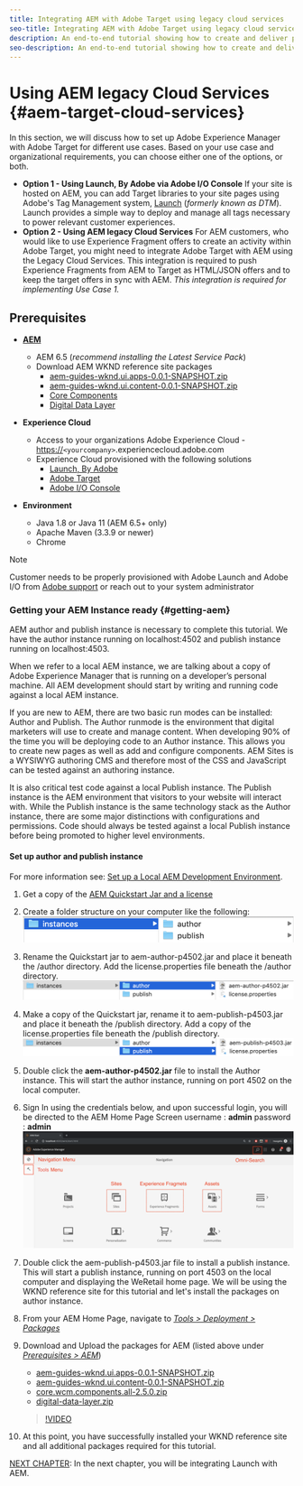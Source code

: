 ```yaml
---
title: Integrating AEM with Adobe Target using legacy cloud services
seo-title: Integrating AEM with Adobe Target using legacy cloud services
description: An end-to-end tutorial showing how to create and deliver personalized experience using Adobe Experience Manager and Adobe Target. In this tutorial, you will also learn about different personas involved in the end to end process and how they collaborate with each other
seo-description: An end-to-end tutorial showing how to create and deliver personalized experience using Adobe Experience Manager and Adobe Target. In this tutorial, you will also learn about different personas involved in the end to end process and how they collaborate with each other
---
```


# Using AEM legacy Cloud Services {#aem-target-cloud-services}

In this section, we will discuss how to set up Adobe Experience Manager with Adobe Target for different use cases. Based on your use case and organizational requirements, you can choose either one of the options, or both.

* **Option 1 - Using Launch, By Adobe via Adobe I/O Console**
    If your site is hosted on AEM, you can add Target libraries to your site pages using Adobe's Tag Management system, [Launch](https://docs.adobe.com/content/help/en/launch/using/overview.html) (*formerly known as DTM*). Launch provides a simple way to deploy and manage all tags necessary to power relevant customer experiences.
* **Option 2 - Using AEM legacy Cloud Services**
    For AEM customers, who would like to use Experience Fragment offers to create an activity within Adobe Target, you might need to integrate Adobe Target with AEM using the Legacy Cloud Services. This integration is required to push Experience Fragments from AEM to Target as HTML/JSON offers and to keep the target offers in sync with AEM. *This integration is required for implementing Use Case 1.*

## Prerequisites

* **[AEM](#aem)**
  * AEM 6.5 (*recommend installing the Latest Service Pack*)
  * Download AEM WKND reference site packages
    * [aem-guides-wknd.ui.apps-0.0.1-SNAPSHOT.zip](https://github.com/adobe/aem-guides-wknd/releases/download/archetype-18.1/aem-guides-wknd.ui.apps-0.0.1-SNAPSHOT.zip)
    * [aem-guides-wknd.ui.content-0.0.1-SNAPSHOT.zip](https://github.com/adobe/aem-guides-wknd/releases/download/archetype-18.1/aem-guides-wknd.ui.content-0.0.1-SNAPSHOT.zip)
    * [Core Components](https://github.com/adobe/aem-core-wcm-components/releases/download/core.wcm.components.reactor-2.5.0/core.wcm.components.all-2.5.0.zip)
    * [Digital Data Layer](assets/implementation/digital-data-layer.zip)

* **Experience Cloud**
  * Access to your organizations Adobe Experience Cloud - <https://>`<yourcompany>`.experiencecloud.adobe.com
  * Experience Cloud provisioned with the following solutions
    * [Launch, By Adobe](https://marketing.adobe.com)
    * [Adobe Target](https://marketing.adobe.com)
    * [Adobe I/O Console](https://console.adobe.io)

* **Environment**
  * Java 1.8 or Java 11 (AEM 6.5+ only)
  * Apache Maven (3.3.9 or newer)
  * Chrome

>[!NOTE]
>
> Customer needs to be properly provisioned with Adobe Launch and Adobe I/O from [Adobe support](https://helpx.adobe.com/contact/enterprise-support.ec.html) or reach out to your system administrator

### Getting your AEM Instance ready {#getting-aem}

AEM author and publish instance is necessary to complete this tutorial. We have the author instance running on localhost:4502 and publish instance running on localhost:4503.

When we refer to a local AEM instance, we are talking about a copy of Adobe Experience Manager that is running on a developer’s personal machine. All AEM development should start by writing and running code against a local AEM instance.

If you are new to AEM, there are two basic run modes can be installed: Author and Publish. The Author runmode is the environment that digital marketers will use to create and manage content. When developing 90% of the time you will be deploying code to an Author instance. This allows you to create new pages as well as add and configure components. AEM Sites is a WYSIWYG authoring CMS and therefore most of the CSS and JavaScript can be tested against an authoring instance.

It is also critical test code against a local Publish instance. The Publish instance is the AEM environment that visitors to your website will interact with. While the Publish instance is the same technology stack as the Author instance, there are some major distinctions with configurations and permissions. Code should always be tested against a local Publish instance before being promoted to higher level environments.

#### Set up author and publish instance

For more information see: [Set up a Local AEM Development Environment](https://helpx.adobe.com/experience-manager/kt/platform-repository/using/local-aem-dev-environment-article-setup.html).

1. Get a copy of the [AEM Quickstart Jar and a license](https://helpx.adobe.com/experience-manager/6-5/sites/deploying/using/deploy.html#GettingtheSoftware)
2. Create a folder structure on your computer like the following:
    ![Folder Structure](assets/implementation/aem-setup-1.png)
3. Rename the Quickstart jar to aem-author-p4502.jar and place it beneath the /author directory. Add the license.properties file beneath the /author directory.
    ![AEM Author Instance](assets/implementation/aem-setup-author.png)
4. Make a copy of the Quickstart jar, rename it to aem-publish-p4503.jar and place it beneath the /publish directory. Add a copy of the license.properties file beneath the /publish directory.
    ![AEM Publish Instance](assets/implementation/aem-setup-publish.png)
5. Double click the **aem-author-p4502.jar** file to install the Author instance. This will start the author instance, running on port 4502 on the local computer.
6. Sign In using the credentials below, and upon successful login, you will be directed to the AEM Home Page Screen
   username : **admin**
   password : **admin**
    ![AEM Publish Instance](assets/implementation/aem-author-home-page.png)
7. Double click the aem-publish-p4503.jar file to install a publish instance. This will start a publish instance, running on port 4503 on the local computer and displaying the WeRetail home page. We will be using the WKND reference site for this tutorial and let's install the packages on author instance.
8. From your AEM Home Page, navigate to *[Tools > Deployment > Packages](http://localhost:4502/crx/packmgr/index.jsp)*
9. Download and Upload the packages for AEM (listed above under *[Prerequisites > AEM](#aem)*)
    * [aem-guides-wknd.ui.apps-0.0.1-SNAPSHOT.zip](https://github.com/adobe/aem-guides-wknd/releases/download/archetype-18.1/aem-guides-wknd.ui.apps-0.0.1-SNAPSHOT.zip)
    * [aem-guides-wknd.ui.content-0.0.1-SNAPSHOT.zip](https://github.com/adobe/aem-guides-wknd/releases/download/archetype-18.1/aem-guides-wknd.ui.content-0.0.1-SNAPSHOT.zip)
    * [core.wcm.components.all-2.5.0.zip](https://github.com/adobe/aem-core-wcm-components/releases/download/core.wcm.components.reactor-2.5.0/core.wcm.components.all-2.5.0.zip)
    * [digital-data-layer.zip](assets/implementation/digital-data-layer.zip)

    >[!VIDEO](https://video.tv.adobe.com/v/28377t1)
10. At this point, you have successfully installed your WKND reference site and all additional packages required for this tutorial.

[NEXT CHAPTER](./using-launch-adobe-io.md): In the next chapter, you will be integrating Launch with AEM.
